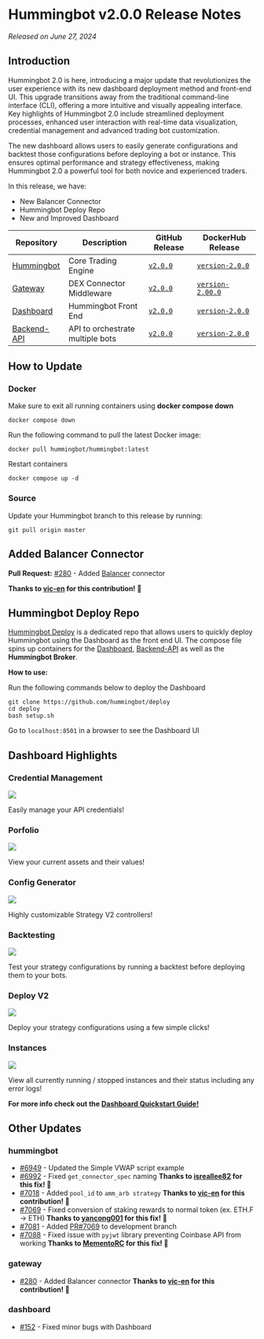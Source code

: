 # Hummingbot v2.0.0 Release Notes

*Released on June 27, 2024*

## Introduction

Hummingbot 2.0 is here, introducing a major update that revolutionizes the user experience with its new dashboard deployment method and front-end UI. This upgrade transitions away from the traditional command-line interface (CLI), offering a more intuitive and visually appealing interface. Key highlights of Hummingbot 2.0 include streamlined deployment processes, enhanced user interaction with real-time data visualization, credential management and advanced trading bot customization. 

The new dashboard allows users to easily generate configurations and backtest those configurations before deploying a bot or instance. This ensures optimal performance and strategy effectiveness, making Hummingbot 2.0 a powerful tool for both novice and experienced traders.


In this release, we have:

* New Balancer Connector
* Hummingbot Deploy Repo
* New and Improved Dashboard 

| Repository | Description | GitHub Release | DockerHub Release |
|------------|-------------|----------------|-------------------|
| [Hummingbot](https://github.com/hummingbot/hummingbot) | Core Trading Engine | [`v2.0.0`](https://github.com/hummingbot/hummingbot/releases/tag/v2.0.0) | [`version-2.0.0`](https://hub.docker.com/r/hummingbot/hummingbot/tags?name=version-2.0.0) |
| [Gateway](https://github.com/hummingbot/gateway) | DEX Connector Middleware | [`v2.0.0`](https://github.com/hummingbot/gateway/releases/tag/v2.0.0) | [`version-2.00.0`](https://hub.docker.com/r/hummingbot/gateway/tags?name=version-2.0.0) |
| [Dashboard](https://github.com/hummingbot/dashboard) | Hummingbot Front End  | [`v2.0.0`](https://github.com/hummingbot/dashboard/releases/tag/v2.0.0) | [`version-2.0.0`](https://hub.docker.com/r/hummingbot/dashboard/tags?name=version-2.0.0) |
| [Backend-API](https://github.com/hummingbot/backend-api) | API to orchestrate multiple bots | [`v2.0.0`](https://github.com/hummingbot/backend-api/releases/tag/v2.0.0) | [`version-2.0.0`](https://hub.docker.com/r/hummingbot/backend-api/tags?name=version-2.0.0) |


## How to Update

### Docker

Make sure to exit all running containers using **docker compose down**

```
docker compose down
```

Run the following command to pull the latest Docker image:

```
docker pull hummingbot/hummingbot:latest
```

Restart containers

```
docker compose up -d
```

### Source

Update your Hummingbot branch to this release by running:

```
git pull origin master
```

## Added Balancer Connector

**Pull Request:**  [#280](https://github.com/hummingbot/gateway/pull/280) - Added [Balancer](../exchanges/balancer.md) connector

**Thanks to [vic-en](https://github.com/vic-en) for this contribution! 🙏**


## Hummingbot Deploy Repo

[Hummingbot Deploy](https://github.com/hummingbot/deploy) is a dedicated repo that allows users to quickly deploy Hummingbot using the Dashboard as the front end UI. The compose file spins up containers for the [Dashboard](https://github.com/hummingbot/dashboard), [Backend-API](https://github.com/hummingbot/backend-api) as well as the **Hummingbot Broker**.

**How to use:**

Run the following commands below to deploy the Dashboard

```
git clone https://github.com/hummingbot/deploy
cd deploy
bash setup.sh

```

Go to `localhost:8501` in a browser to see the Dashboard UI


## Dashboard Highlights

### Credential Management

[![](../assets/img/credentials.png)](../assets/img/credentials.png)

Easily manage your API credentials! 

### Porfolio

[![](../assets/img/portfolio.png)](../assets/img/portfolio.png)

View your current assets and their values! 

### Config Generator

[![](../assets/img/pmm_simple.png)](../assets/img/pmm_simple.png)

Highly customizable Strategy V2 controllers!

### Backtesting

[![](../assets/img/backtesting.png)](../assets/img/backtesting.png)

Test your strategy configurations by running a backtest before deploying them to your bots.

### Deploy V2 

[![](../assets/img/deploy.png)](../assets/img/deploy.png)

Deploy your strategy configurations using a few simple clicks!


### Instances 

[![](../assets/img/instances.png)](../assets/img/instances.png)


View all currently running / stopped instances and their status including any error logs!



**For more info check out the [Dashboard Quickstart Guide!](../installation/hummingbot-deploy/index.md)**

## Other Updates

### hummingbot
- [#6949](https://github.com/hummingbot/hummingbot/pull/6949) - Updated the Simple VWAP script example
- [#6992](https://github.com/hummingbot/hummingbot/pull/6992) - Fixed `get_connector_spec` naming **Thanks to [isreallee82](https://github.com/isreallee82) for this fix! 🙏**
- [#7018](https://github.com/hummingbot/hummingbot/pull/7018) - Added `pool_id` to `amm_arb strategy` **Thanks to [vic-en](https://github.com/vic-en) for this contribution! 🙏**
- [#7069](https://github.com/hummingbot/hummingbot/pull/7069) - Fixed conversion of staking rewards to normal token (ex. ETH.F -> ETH) **Thanks to [yancong001](https://github.com/yancong001) for this fix! 🙏**
- [#7081](https://github.com/hummingbot/hummingbot/pull/7081) - Added [PR#7069](ttps://github.com/hummingbot/hummingbot/pull/7069) to development branch
- [#7088](https://github.com/hummingbot/hummingbot/pull/7088) - Fixed issue with `pyjwt` library preventing Coinbase API from working **Thanks to [MementoRC](https://github.com/MementoRC) for this fix! 🙏**

### gateway
- [#280](https://github.com/hummingbot/gateway/pull/280) - Added Balancer connector **Thanks to [vic-en](https://github.com/vic-en) for this contribution! 🙏**

### dashboard
- [#152](https://github.com/hummingbot/dashboard/pull/152) - Fixed minor bugs with Dashboard